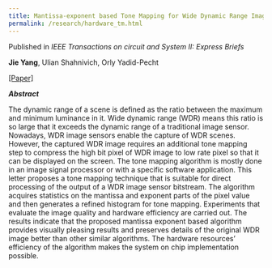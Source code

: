 ```yaml
---
title: Mantissa-exponent based Tone Mapping for Wide Dynamic Range Image Sensors
permalink: /research/hardware_tm.html
---
```


Published in *IEEE Transactions on circuit and System II: Express Briefs*

**Jie Yang**, Ulian Shahnivich, Orly Yadid-Pecht

[[Paper]](https://jieyang1987.github.io/files/TCSII2903101.pdf)

***Abstract***

The dynamic range of a scene is defined as the
ratio between the maximum and minimum luminance in it. Wide
dynamic range (WDR) means this ratio is so large that it exceeds
the dynamic range of a traditional image sensor. Nowadays, WDR
image sensors enable the capture of WDR scenes. However, the
captured WDR image requires an additional tone mapping step
to compress the high bit pixel of WDR image to low rate pixel
so that it can be displayed on the screen. The tone mapping
algorithm is mostly done in an image signal processor or with a
specific software application. This letter proposes a tone mapping
technique that is suitable for direct processing of the output of a
WDR image sensor bitstream. The algorithm acquires statistics
on the mantissa and exponent parts of the pixel value and then
generates a refined histogram for tone mapping. Experiments that
evaluate the image quality and hardware efficiency are carried
out. The results indicate that the proposed mantissa exponent
based algorithm provides visually pleasing results and preserves
details of the original WDR image better than other similar
algorithms. The hardware resources’ efficiency of the algorithm
makes the system on chip implementation possible.
